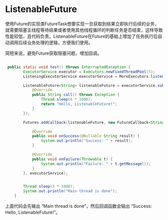 # ListenableFuture

使用Future的实现类FutureTask想要实现一旦获取到结果立即执行后续的业务，就需要阻塞主线程等待结果或者使用其他线程循环的判断任务是否结束，这样导致性能较低，且代码负责。ListenableFuture在Future的基础上增加了任务执行后自动调用后续业务处理的逻辑，方便我们使用。

简短来说，避免Future获取阻塞问题，增加回调。

```java

 public static void test() throws InterruptedException {
        ExecutorService executor = Executors.newFixedThreadPool(5);
        ListeningExecutorService executorService = MoreExecutors.listeningDecorator(executor);

        ListenableFuture<String> listenableFuture = executorService.submit(new Callable<String>() {
            @Override
            public String call() throws Exception {
                Thread.sleep(6 * 1000);
                return "Hello, ListenableFuture!";
            }
        });

        Futures.addCallback(listenableFuture, new FutureCallback<String>() {

            @Override
            public void onSuccess(@Nullable String result) {
                System.out.println("Success: " + result);
            }

            @Override
            public void onFailure(Throwable t) {
                System.out.println("Failure: " + t.getMessage());
            }
        }, executorService);


        Thread.sleep(3 * 1000);
        System.out.println("Main thread is done");
    }

```
上面代码会先输出 “Main thread is done”，然后回调函数会输出 “Success: Hello, ListenableFuture!”。
